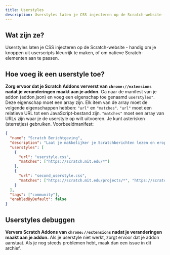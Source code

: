 ```yaml
---
title: Userstyles
description: Userstyles laten je CSS injecteren op de Scratch-website - handig om je knoppen uit userscripts kleurrijk te maken, of om natieve Scratch-elementen aan te passen.
---
```

## Wat zijn ze?
Userstyles laten je CSS injecteren op de Scratch-website - handig om je knoppen uit userscripts kleurrijk te maken, of om natieve Scratch-elementen aan te passen.

## Hoe voeg ik een userstyle toe?
**Zorg ervoor dat je Scratch Addons ververst van `chrome://extensions` nadat je veranderingen maakt aan je addon.** 
Ga naar de manifest van je addon (addon.json) en voeg een eigenschap toe genaamd `userstyles"`. 
Deze eigenschap moet een array zijn. 
Elk item van de array moet de volgende eigenschappen hebben: `"url"` en `"matches"`. 
`"url"` moet een relatieve URL tot een JavaScript-bestand zijn. 
`"matches"` moet een array van URLs zijn waar je de userstyle op wilt uitvoeren. Je kunt asterisken (sterretjes) gebruiken.
Voorbeeldmanifest:
```json
{
  "name": "Scratch Berichtgeving",
  "description": "Laat je makkelijker je Scratchberichten lezen en erop antwoorden.",
  "userstyles": [
    {
      "url": "userstyle.css",
      "matches": ["https://scratch.mit.edu/*"]
    },
    {
      "url": "second_userstyle.css",
      "matches": ["https://scratch.mit.edu/projects/*", "https://scratch.mit.edu/users/*"]
    }
  ],
  "tags": ["community"],
  "enabledByDefault": false
}
```

## Userstyles debuggen
**Ververs Scratch Addons van `chrome://extensions` nadat je veranderingen maakt aan je addon.** 
Als je userstyle niet werkt, zorgt ervoor dat je addon aanstaat. 
Als je nog steeds problemen hebt, maak dan een issue in dit archief.
